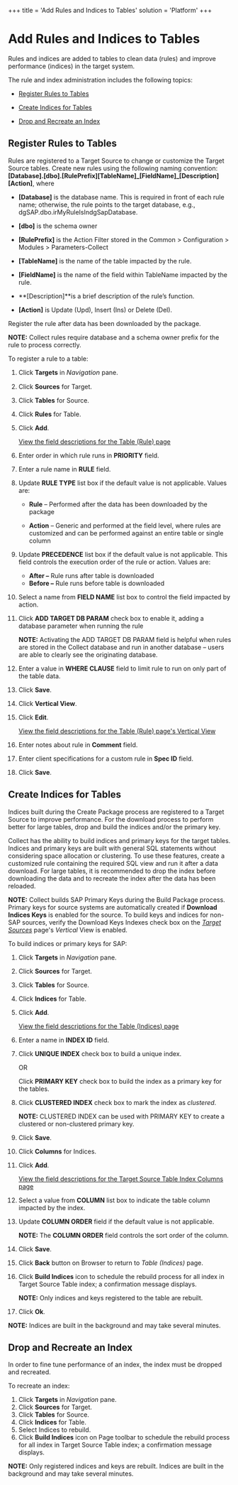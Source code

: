 +++
title = 'Add Rules and Indices to Tables'
solution = 'Platform'
+++

# Add Rules and Indices to Tables

Rules and indices are added to tables to clean data (rules) and improve
performance (indices) in the target system.

The rule and index administration includes the following topics:

  - [Register Rules to Tables](#Register_Rules_to_Tables)

  - [Create Indices for Tables](#Create_Indices_for_Tables)

  - [Drop and Recreate an Index](#Drop_and_Recreate_an_Index)

## <span id="Register_Rules_to_Tables"></span>Register Rules to Tables

Rules are registered to a Target Source to change or customize the
Target Source tables. Create new rules using the following naming
convention:
**\[Database\].\[dbo\].\[RulePrefix\]\[TableName\]\_\[FieldName\]\_\[Description\]\[Action\]**,
where

  - **\[Database\]** is the database name. This is required in front of
    each rule name; otherwise, the rule points to the target database,
    e.g., dgSAP.dbo.irMyRuleIsIndgSapDatabase.

  - **\[dbo\]** is the schema owner

  - **\[RulePrefix\]** is the Action Filter stored in the Common \>
    Configuration \> Modules \> Parameters-Collect

  - **\[TableName\]** is the name of the table impacted by the rule.

  - **\[FieldName\]** is the name of the field within TableName impacted
    by the rule.

  - **\[Description\]**is a brief description of the rule’s function.

  - **\[Action\]** is Update (Upd), Insert (Ins) or Delete (Del).

Register the rule after data has been downloaded by the package.

**NOTE:** Collect rules require database and a schema owner prefix for
the rule to process correctly.

To register a rule to a table:

1.  Click **Targets** in
    *<span style="font-size: 11.0pt;">Navigation</span>* pane.

2.  Click **Sources** for Target.

3.  Click **Tables** for Source. 

4.  Click **Rules** for Table.

5.  Click **Add**.
    
    [View the field descriptions for the Table (Rule)
    page](../Page_Desc/Table_Rule_H.htm)

6.  Enter order in which rule runs in **PRIORITY** field.

7.  Enter a rule name in **RULE** field.

8.  Update **RULE TYPE** list box if the default value is not
    applicable. Values are:
    
      - **Rule** – Performed after the data has been downloaded by the
        package
    
      - **Action** – Generic and performed at the field level, where
        rules are customized and can be performed against an entire
        table or single column

9.  Update **PRECEDENCE** list box if the default value is not
    applicable. This field controls the execution order of the rule or
    action. Values are:
    
      - **After –** Rule runs after table is downloaded
      - **Before –** Rule runs before table is downloaded

10. Select a name from **FIELD NAME** list box to control the field
    impacted by action.

11. Click **ADD TARGET DB PARAM** check box to enable it, adding a
    database parameter when running the rule
    
    **NOTE:** Activating the ADD TARGET DB PARAM field is helpful when
    rules are stored in the Collect database and run in another database
    – users are able to clearly see the originating database. 

12. Enter a value in **WHERE CLAUSE** field to limit rule to run on only
    part of the table data.

13. Click **Save**.

14. Click **Vertical View**.

15. Click **Edit**.
    
    [View the field descriptions for the Table (Rule) page's Vertical
    View](../Page_Desc/Table_Rule_H.htm)

16. Enter notes about rule in **Comment** field.

17. Enter client specifications for a custom rule in **Spec ID** field.

18. Click **Save**.

## <span id="Create_Indices_for_Tables"></span>Create Indices for Tables

Indices built during the Create Package process are registered to a
Target Source to improve performance. For the download process to
perform better for large tables, drop and build the indices and/or the
primary key.

Collect has the ability to build indices and primary keys for the target
tables. Indices and primary keys are built with general SQL statements
without considering space allocation or clustering. To use these
features, create a customized rule containing the required SQL view and
run it after a data download. For large tables, it is recommended to
drop the index before downloading the data and to recreate the index
after the data has been reloaded.

**NOTE:** Collect builds SAP Primary Keys during the Build Package
process. Primary keys for source systems are automatically created if
**Download Indices Keys** is enabled for the source. To build keys and
indices for non-SAP sources, verify the Download Keys Indexes check box
on the *[Target Sources](../Page_Desc/Target_Sources_H_Collect.htm)*
page's *Vertical* View is enabled.

To build indices or primary keys for SAP:

1.  Click **Targets** in *Navigation* pane.

2.  Click **Sources** for Target.

3.  Click **Tables** for Source. 

4.  Click **Indices** for Table.

5.  Click **Add**.
    
    [View the field descriptions for the Table (Indices)
    page](../Page_Desc/Table_Indices_H.htm)

6.  Enter a name in **INDEX ID** field.

7.  Click **UNIQUE INDEX** check box to build a unique index.
    
    OR
    
    Click **PRIMARY KEY** check box to build the index as a primary key
    for the tables.

8.  Click **CLUSTERED INDEX** check box to mark the index as
    *clustered*.
    
    **NOTE:** CLUSTERED INDEX can be used with PRIMARY KEY to create a
    clustered or non-clustered primary key.

9.  Click **Save**.

10. Click **Columns** for Indices.

11. Click **Add**.
    
    [View the field descriptions for the Target Source Table Index
    Columns page](../Page_Desc/Target_Source_Table_Index_Columns.htm)

12. Select a value from **COLUMN** list box to indicate the table column
    impacted by the index.

13. Update **COLUMN ORDER** field if the default value is not
    applicable.
    
    <span style="font-weight: bold;">NOTE:</span> The
    <span style="font-weight: bold;">COLUMN ORDER</span> field controls
    the sort order of the column.

14. Click **Save**.

15. Click **Back** button on Browser to return to *Table (Indices)*
    page.

16. Click **Build Indices** icon to schedule the rebuild process for all
    index in Target Source Table index; a confirmation message displays.
    
    **NOTE:** Only indices and keys registered to the table are rebuilt.

17. Click **Ok**.

**NOTE:** Indices are built in the background and may take several
minutes.

## <span id="Drop_and_Recreate_an_Index"></span>Drop and Recreate an Index

In order to fine tune performance of an index, the index must be dropped
and recreated.

To recreate an index:

1.  Click **Targets** in *Navigation* pane.
2.  Click **Sources** for Target.
3.  Click **Tables** for Source. 
4.  Click **Indices** for Table.
5.  Select Indices to rebuild.
6.  Click **Build Indices** icon on Page toolbar to schedule the rebuild
    process for all index in Target Source Table index; a confirmation
    message displays.

**NOTE:** Only registered indices and keys are rebuilt. Indices are
built in the background and may take several minutes.
